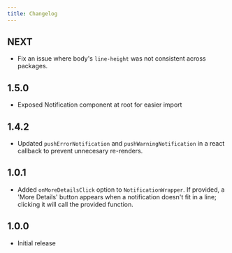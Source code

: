 ```yaml
---
title: Changelog
---
```

## NEXT

-   Fix an issue where body's `line-height` was not consistent across packages.

## 1.5.0

-   Exposed Notification component at root for easier import

## 1.4.2

-   Updated `pushErrorNotification` and `pushWarningNotification` in a react callback to prevent unnecesary re-renders.

## 1.0.1

-   Added `onMoreDetailsClick` option to `NotificationWrapper`. If provided, a 'More Details' button appears when a notification doesn't fit in a line; clicking it will call the provided function.

## 1.0.0

-   Initial release
